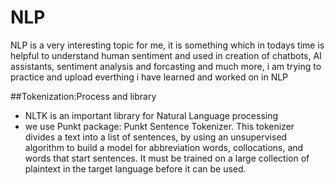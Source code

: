 # NLP
NLP is a very interesting topic for me, it is something which in todays time is helpful to understand human sentiment and used in creation of chatbots, AI assistants, sentiment analysis and forcasting and much more, i am trying to practice and upload everthing i have learned and worked on in NLP

##Tokenization:Process and library 
- NLTK is an important library for Natural Language processing
- we use Punkt package: Punkt Sentence Tokenizer. This tokenizer divides a text into a list of sentences, by using an unsupervised algorithm to build a model for abbreviation words, collocations, and words that start sentences. It must be trained on a large collection of plaintext in the target language before it can be used.

